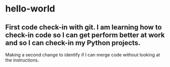 # hello-world
First code check-in with git. 
I am learning how to check-in code so I can get perform better at work and so I can check-in my Python projects. 
--------------------------
Making a second change to identify if I can merge code without looking at the instructions. 
